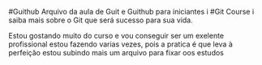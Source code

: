 
#Guithub
Arquivo da aula de Guit e Guithub para iniciantes
i
#Git Course
i
saiba mais sobre o Git que será sucesso para sua vida.

Estou gostando muito do curso e vou conseguir ser um exelente profissional
estou fazendo varias vezes, pois a pratica é que leva à perfeição
estou subindo mais um arquivo para fixar oos estudos
